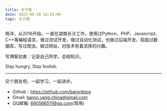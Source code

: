 ```yaml
---
title: 关于我
date: 2023-09-10 18:03:09
tags: 关于我
---
```



杨洋，从2016开始，一直在湖南长沙工作，使用过Python、PHP、Javascript、C++等编程语言，做过测试开发，做过自动化测试，也做过后端开发，捣鼓过数据库，写过爬虫、做过网站，对技术有着浓厚的兴趣。

写博客初衷：记录自己所学，总结知识。

Stay hungry, Stay foolish.

------

交个朋友吧，一起学习，一起进步。

- Github：https://github.com/baronblog
- Gmail: baron.yang.china@gmail.com
- QQ邮箱: 690566511@qq.com(常用)